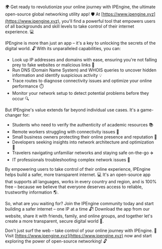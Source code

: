 🌍 Get ready to revolutionize your online journey with IPEngine, the ultimate open-source global networking utility app! 🛡️ At [https://www.ipengine.xyz](https://www.ipengine.xyz), you'll find a powerful tool that empowers users of all backgrounds and skill levels to take control of their internet experience. 💻

IPEngine is more than just an app – it's a key to unlocking the secrets of the digital world. 🔓 With its unparalleled capabilities, you can:

* Look up IP addresses and domains with ease, ensuring you're not falling prey to fake websites or malicious links 🚫
* Run DNS (Domain Name System) and WHOIS queries to uncover hidden information and identify suspicious activity 💡
* Trace routes to diagnose connectivity issues and optimize your online performance ⏱️
* Monitor your network setup to detect potential problems before they occur 🔍

But IPEngine's value extends far beyond individual use cases. It's a game-changer for:

* Students who need to verify the authenticity of academic resources 📚
* Remote workers struggling with connectivity issues 💼
* Small business owners protecting their online presence and reputation 🏢
* Developers seeking insights into network architecture and optimization 🔧
* Travelers navigating unfamiliar networks and staying safe on-the-go ✈️
* IT professionals troubleshooting complex network issues 🔧

By empowering users to take control of their online experience, IPEngine helps build a safer, more transparent internet. 💻 It's an open-source app that supports all languages, works in every country and region, and is 100% free – because we believe that everyone deserves access to reliable, trustworthy information 🌎.

So, what are you waiting for? Join the IPEngine community today and start building a safer internet – one IP at a time 🔓! Download the app from our website, share it with friends, family, and online groups, and together let's create a more transparent, secure digital world 💪.

Don't just surf the web – take control of your online journey with IPEngine. 🌊 Visit [https://www.ipengine.xyz](https://www.ipengine.xyz) now and start exploring the power of open-source networking! 🔓